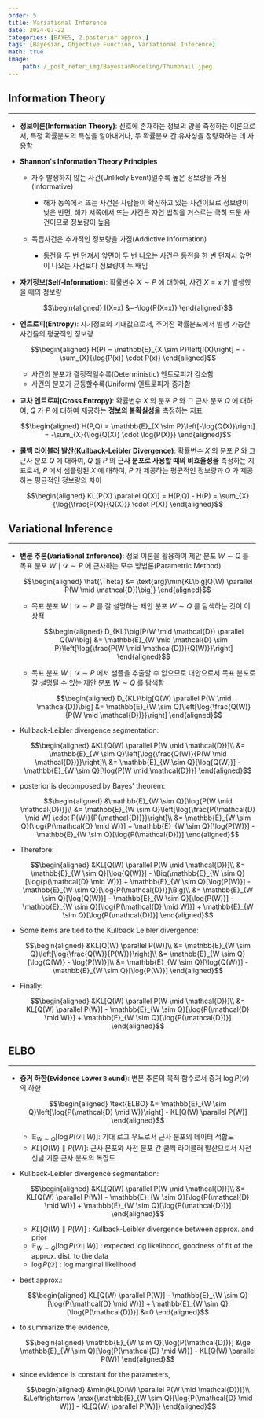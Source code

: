 ```yaml
---
order: 5
title: Variational Inference
date: 2024-07-22
categories: [BAYES, 2.posterior approx.]
tags: [Bayesian, Objective Function, Variational Inference]
math: true
image:
    path: /_post_refer_img/BayesianModeling/Thumbnail.jpeg
---
```


## Information Theory
-----

- **정보이론(Information Theory)**: 신호에 존재하는 정보의 양을 측정하는 이론으로서, 특정 확률분포의 특성을 알아내거나, 두 확률분포 간 유사성을 정량화하는 데 사용함

- **Shannon's Information Theory Principles**
    - 자주 발생하지 않는 사건(Unlikely Event)일수록 높은 정보량을 가짐(Informative)
        - 해가 동쪽에서 뜨는 사건은 사람들이 확신하고 있는 사건이므로 정보량이 낮은 반면, 해가 서쪽에서 뜨는 사건은 자연 법칙을 거스르는 극히 드문 사건이므로 정보량이 높음

    - 독립사건은 추가적인 정보량을 가짐(Addictive Information)
        - 동전을 두 번 던져서 앞면이 두 번 나오는 사건은 동전을 한 번 던져서 앞면이 나오는 사건보다 정보량이 두 배임

- **자기정보(Self-Information)**: 확률변수 $X \sim P$ 에 대하여, 사건 $X=x$ 가 발생했을 때의 정보량

    $$\begin{aligned}
    I(X=x)
    &=-\log{P(X=x)}
    \end{aligned}$$

- **엔트로피(Entropy)**: 자기정보의 기대값으로서, 주어진 확률분포에서 발생 가능한 사건들의 평균적인 정보량

    $$\begin{aligned}
    H(P)
    = \mathbb{E}_{X \sim P}\left[I(X)\right]
    = -\sum_{X}{\log{P(x)} \cdot P(x)}
    \end{aligned}$$

    - 사건의 분포가 결정적일수록(Deterministic) 엔트로피가 감소함
    - 사건의 분포가 균등할수록(Uniform) 엔트로피가 증가함

- **교차 엔트로피(Cross Entropy)**: 확률변수 $X$ 의 분포 $P$ 와 그 근사 분포 $Q$ 에 대하여, $Q$ 가 $P$ 에 대하여 제공하는 **정보의 불확실성을** 측정하는 지표

    $$\begin{aligned}
    H(P,Q)
    = \mathbb{E}_{X \sim P}\left[-\log{Q(X)}\right]
    = -\sum_{X}{\log{Q(X)} \cdot \log{P(X)}}
    \end{aligned}$$

- **쿨백 라이블러 발산(Kullback-Leibler Divergence)**: 확률변수 $X$ 의 분포 $P$ 와 그 근사 분포 $Q$ 에 대하여, $Q$ 를 $P$ 의 **근사 분포로 사용할 때의 비효율성을** 측정하는 지표로서, $P$ 에서 샘플링된 $X$ 에 대하여, $P$ 가 제공하는 평균적인 정보량과 $Q$ 가 제공하는 평균적인 정보량의 차이

    $$\begin{aligned}
    KL[P(X) \parallel Q(X)]
    = H(P,Q) - H(P)
    = \sum_{X}{\log{\frac{P(X)}{Q(X)}} \cdot P(X)}
    \end{aligned}$$

## Variational Inference
-----

- **변분 추론(`V`ariational `I`nference)**: 정보 이론을 활용하여 제안 분포 $W \sim Q$ 를 목표 분포 $W \mid \mathcal{D} \sim P$ 에 근사하는 모수 방법론(Parametric Method)

    $$\begin{aligned}
    \hat{\Theta}
    &= \text{arg}\min{KL\big[Q(W) \parallel P(W \mid \mathcal{D})\big]}
    \end{aligned}$$

    - 목표 분포 $W \mid \mathcal{D} \sim P$ 를 잘 설명하는 제안 분포 $W \sim Q$ 를 탐색하는 것이 이상적

        $$\begin{aligned}
        D_{KL}\big[P(W \mid \mathcal{D}) \parallel Q(W)\big]
        &= \mathbb{E}_{W \mid \mathcal{D} \sim P}\left[\log{\frac{P(W \mid \mathcal{D})}{Q(W)}}\right]
        \end{aligned}$$

    - 목표 분포 $W \mid \mathcal{D} \sim P$ 에서 샘플을 추출할 수 없으므로 대안으로서 목표 분포로 잘 설명될 수 있는 제안 분포 $W \sim Q$ 를 탐색함

        $$\begin{aligned}
        D_{KL}\big[Q(W) \parallel P(W \mid \mathcal{D})\big]
        &= \mathbb{E}_{W \sim Q}\left[\log{\frac{Q(W)}{P(W \mid \mathcal{D})}}\right]
        \end{aligned}$$

- Kullback-Leibler divergence segmentation:

    $$\begin{aligned}
    &KL[Q(W) \parallel P(W \mid \mathcal{D})]\\
    &= \mathbb{E}_{W \sim Q}\left[\log{\frac{Q(W)}{P(W \mid \mathcal{D})}}\right]\\
    &= \mathbb{E}_{W \sim Q}[\log{Q(W)}] - \mathbb{E}_{W \sim Q}[\log{P(W \mid \mathcal{D})}]
    \end{aligned}$$

- posterior is decomposed by Bayes' theorem:

    $$\begin{aligned}
    &\mathbb{E}_{W \sim Q}[\log{P(W \mid \mathcal{D})}]\\
    &= \mathbb{E}_{W \sim Q}\left[\log{\frac{P(\mathcal{D} \mid W) \cdot P(W)}{P(\mathcal{D})}}\right]\\
    &= \mathbb{E}_{W \sim Q}[\log{P(\mathcal{D} \mid W)}] + \mathbb{E}_{W \sim Q}[\log{P(W)}] - \mathbb{E}_{W \sim Q}[\log{P(\mathcal{D})}]
    \end{aligned}$$

- Therefore:

    $$\begin{aligned}
    &KL[Q(W) \parallel P(W \mid \mathcal{D})]\\
    &= \mathbb{E}_{W \sim Q}[\log{Q(W)}] - \Big(\mathbb{E}_{W \sim Q}[\log{p(\mathcal{D} \mid W)}] + \mathbb{E}_{W \sim Q}[\log{P(W)}] - \mathbb{E}_{W \sim Q}[\log{P(\mathcal{D})}]\Big)\\
    &= \mathbb{E}_{W \sim Q}[\log{Q(W)}] - \mathbb{E}_{W \sim Q}[\log{P(W)}] - \mathbb{E}_{W \sim Q}[\log{P(\mathcal{D} \mid W)}] + \mathbb{E}_{W \sim Q}[\log{P(\mathcal{D})}]
    \end{aligned}$$

- Some items are tied to the Kullback Leibler divergence:

    $$\begin{aligned}
    &KL[Q(W) \parallel P(W)]\\
    &= \mathbb{E}_{W \sim Q}\left[\log{\frac{Q(W)}{P(W)}}\right]\\
    &= \mathbb{E}_{W \sim Q}[\log{Q(W)} - \log{P(W)}]\\
    &= \mathbb{E}_{W \sim Q}[\log{Q(W)}] - \mathbb{E}_{W \sim Q}[\log{P(W)}]
    \end{aligned}$$

- Finally:

    $$\begin{aligned}
    &KL[Q(W) \parallel P(W \mid \mathcal{D})]\\
    &= KL[Q(W) \parallel P(W)] - \mathbb{E}_{W \sim Q}[\log{P(\mathcal{D} \mid W)}] + \mathbb{E}_{W \sim Q}[\log{P(\mathcal{D})}]
    \end{aligned}$$

## ELBO
-----

- **증거 하한(`E`vidence `L`ower `B` `o`und)**: 변분 추론의 목적 함수로서 증거 $\log{P(\mathcal{D})}$ 의 하한

    $$\begin{aligned}
    \text{ELBO}
    &= \mathbb{E}_{W \sim Q}\left[\log{P(\mathcal{D} \mid W)}\right] - KL[Q(W) \parallel P(W)]
    \end{aligned}$$

    - $\mathbb{E}_{W \sim Q}\left[\log{P(\mathcal{D} \mid W)}\right]$: 기대 로그 우도로서 근사 분포의 데이터 적합도
    - $KL[Q(W) \parallel P(W)]$: 근사 분포와 사전 분포 간 쿨백 라이블러 발산으로서 사전 신념 기준 근사 분포의 복잡도

- Kullback-Leibler divergence segmentation:

    $$\begin{aligned}
    &KL[Q(W) \parallel P(W \mid \mathcal{D})]\\
    &= KL[Q(W) \parallel P(W)] - \mathbb{E}_{W \sim Q}[\log{P(\mathcal{D} \mid W)}] + \mathbb{E}_{W \sim Q}[\log{P(\mathcal{D})}]
    \end{aligned}$$

    - $KL\big[Q(W) \parallel P(W)\big]$ : Kullback-Leibler divergence between approx. and prior
    - $\mathbb{E}_{W \sim Q}\left[\log{P(\mathcal{D} \mid W)}\right]$ : expected log likelihood, goodness of fit of the approx. dist. to the data
    - $\log{P(\mathcal{D})}$ : log marginal likelihood

- best approx.:

    $$\begin{aligned}
    KL[Q(W) \parallel P(W)] - \mathbb{E}_{W \sim Q}[\log{P(\mathcal{D} \mid W)}] + \mathbb{E}_{W \sim Q}[\log{P(\mathcal{D})}]
    &=0
    \end{aligned}$$

- to summarize the evidence,

    $$\begin{aligned}
    \mathbb{E}_{W \sim Q}[\log{P(\mathcal{D})}]
    &\ge \mathbb{E}_{W \sim Q}[\log{P(\mathcal{D} \mid W)}] - KL[Q(W) \parallel P(W)]
    \end{aligned}$$

- since evidence is constant for the parameters,

    $$\begin{aligned}
    &\min{KL[Q(W) \parallel P(W \mid \mathcal{D})]}\\
    &\Leftrightarrow \max{\mathbb{E}_{W \sim Q}[\log{P(\mathcal{D} \mid W)}] - KL[Q(W) \parallel P(W)]}
    \end{aligned}$$